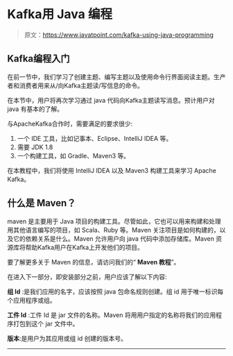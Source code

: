 # Kafka用 Java 编程

> 原文：<https://www.javatpoint.com/kafka-using-java-programming>

## Kafka编程入门

在前一节中，我们学习了创建主题、编写主题以及使用命令行界面阅读主题。生产者和消费者用来从/向Kafka主题读/写信息的命令。

在本节中，用户将再次学习通过 java 代码向Kafka主题读写消息。预计用户对 java 有基本的了解。

与ApacheKafka合作时，需要满足的要求很少:

1.  一个 IDE 工具，比如记事本、Eclipse、IntelliJ IDEA 等。
2.  需要 JDK 1.8
3.  一个构建工具，如 Gradle、Maven3 等。

在本教程中，我们将使用 IntelliJ IDEA 以及 Maven3 构建工具来学习 Apache Kafka。

## 什么是 Maven？

maven 是主要用于 Java 项目的构建工具。尽管如此，它也可以用来构建和处理用其他语言编写的项目，如 Scala、Ruby 等。Maven 关注项目是如何构建的，以及它的依赖关系是什么。Maven 允许用户向 java 代码中添加存储库。Maven 资源库将帮助Kafka用户在Kafka上开发他们的项目。

要了解更多关于 Maven 的信息，请访问我们的“ **Maven 教程**”。

在进入下一部分，即安装部分之前，用户应该了解以下内容:

**组 Id** :是我们应用的名字，应该按照 java 包命名规则创建。组 id 用于唯一标识每个应用程序或组。

**工件 Id** :工件 Id 是 jar 文件的名称。Maven 将用用户指定的名称将我们的应用程序打包到这个 jar 文件中。

**版本**:是用户为其应用或组 id 创建的版本号。

* * *